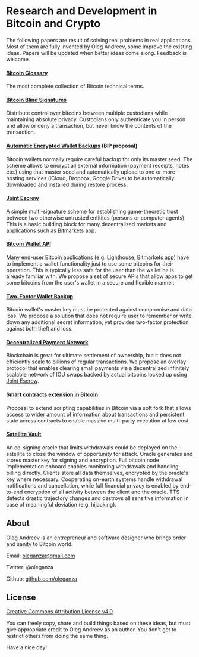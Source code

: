 Research and Development in Bitcoin and Crypto
==============================================

The following papers are result of solving real problems in real applications. Most of them are fully invented by Oleg Andreev, some improve the existing ideas. Papers will be updated when better ideas come along. Feedback is welcome.

#### [Bitcoin Glossary](BitcoinGlossary.md)

The most complete collection of Bitcoin technical terms.

#### [Bitcoin Blind Signatures](BitcoinBlindSignatures.md)

Distribute control over bitcoins between multiple custodians while maintaining absolute privacy. Custodians only authenticate you in person and allow or deny a transaction, but never know the contents of the transaction.

#### [Automatic Encrypted Wallet Backups](AutomaticEncryptedWalletBackups.md) (BIP proposal)

Bitcoin wallets normally require careful backup for only its master seed. The scheme allows to encrypt all external information (payment receipts, notes etc.) using that master seed and automatically upload to one or more hosting services (iCloud, Dropbox, Google Drive) to be automatically downloaded and installed during restore process.

#### [Joint Escrow](JointEscrow.md)

A simple multi-signature scheme for establishing game-theoretic trust between two otherwise untrusted entitites (persons or computer agents). This is a basic building block for many decentralized markets and applications such as [Bitmarkets app](http://voluntary.net/bitmarkets/).

#### [Bitcoin Wallet API](BitcoinWalletAPI/core_spec.md)

Many end-user Bitcoin applications (e.g. [Lighthouse](https://www.vinumeris.com/lighthouse), [Bitmarkets app](http://voluntary.net/bitmarkets/)) have to implement a wallet functionality just to use some bitcoins for their operation. This is typically less safe for the user than the wallet he is already familiar with. We propose a set of secure APIs that allow apps to get some bitcoins from the user's wallet in a secure and flexible manner.

#### [Two-Factor Wallet Backup](TwoFactorWalletBackup.md)

Bitcoin wallet's master key must be protected against compromise and data loss. We propose a solution that does not require user to remember or write down any additional secret information, yet provides two-factor protection against both theft and loss.

#### [Decentralized Payment Network](PaymentNetwork.md)

Blockchain is great for ultimate settlement of ownership, but it does not efficiently scale to billions of regular transactions. We propose an overlay protocol that enables clearing small payments via a decentralized infinitely scalable network of IOU swaps backed by actual bitcoins locked up using [Joint Escrow](JointEscrow.md).

#### [Smart contracts extension in Bitcoin](SmartContractsSoftFork.md)

Proposal to extend scripting capabilities in Bitcoin via a soft fork that allows access to wider amount of information about transactions and persistent state across contracts to enable massive multi-party execution at low cost.

#### [Satellite Vault](SatelliteVault.md)

An co-signing oracle that limits withdrawals could be deployed on the satellite to close the window of opportunity for attack. Oracle generates and stores master key for signing and encryption. Full bitcoin node implementation onboard enables monitoring withdrawals and handling billing directly. Clients store all data themselves, encrypted by the oracle's key where necessary. Cooperating on-earth systems handle withdrawal notifications and cancellation, while full financial privacy is enabled by end-to-end encryption of all activity between the client and the oracle. TTS detects drastic trajectory changes and destroys all sensitive information in case of meaningful deviation (e.g. hijacking).


About
-----

Oleg Andreev is an entrepreneur and software designer who brings order and sanity to Bitcoin world.

Email: oleganza@gmail.com

Twitter: @oleganza

Github: [github.com/oleganza](https://github.com/oleganza)


License
-------

[Creative Commons Attribution License v4.0](http://creativecommons.org/licenses/by/4.0/)

You can freely copy, share and build things based on these ideas, but must give appropriate credit to Oleg Andreev as an author. You don't get to restrict others from doing the same thing.

Have a nice day!
